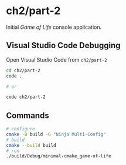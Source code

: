 # ch2/part-2

Initial _Game of Life_ console application.

## Visual Studio Code Debugging

Open Visual Studio Code from `ch2/part-2`

```bash
cd ch2/part-2
code .

# or

code ch2/part-2
```

## Commands

```bash
# configure
cmake -B build -G "Ninja Multi-Config"
# build
cmake --build build
# run
./build/Debug/minimal-cmake_game-of-life
```
